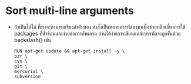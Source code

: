 # Sort muiti-line arguments 

- ถ้าเป็นไปได้ ที่เราจะสามารถเรียงลำดับของ คำสั่งเป็นหลายบรรทัดลงมาเพื่อช่วยหลีกเลี่ยงการใช้ packages 
  ที่ซ้ำซ้อนและง่ายต่อการอัพเดรต อ่านได้ง่ายการเขียนแต่ล่ะบรรทัดจะถูกขั้นด้วย backslash(\) เช่น
  
  
    
    
   
      RUN apt-get update && apt-get install -y \
      bzr \
      cvs \
      git \
      mercurial \
      subversion



 
